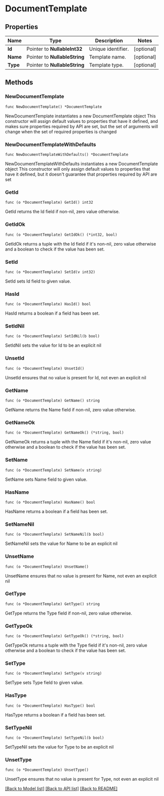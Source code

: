 # DocumentTemplate

## Properties

Name | Type | Description | Notes
------------ | ------------- | ------------- | -------------
**Id** | Pointer to **NullableInt32** | Unique identifier. | [optional] 
**Name** | Pointer to **NullableString** | Template name. | [optional] 
**Type** | Pointer to **NullableString** | Template type. | [optional] 

## Methods

### NewDocumentTemplate

`func NewDocumentTemplate() *DocumentTemplate`

NewDocumentTemplate instantiates a new DocumentTemplate object
This constructor will assign default values to properties that have it defined,
and makes sure properties required by API are set, but the set of arguments
will change when the set of required properties is changed

### NewDocumentTemplateWithDefaults

`func NewDocumentTemplateWithDefaults() *DocumentTemplate`

NewDocumentTemplateWithDefaults instantiates a new DocumentTemplate object
This constructor will only assign default values to properties that have it defined,
but it doesn't guarantee that properties required by API are set

### GetId

`func (o *DocumentTemplate) GetId() int32`

GetId returns the Id field if non-nil, zero value otherwise.

### GetIdOk

`func (o *DocumentTemplate) GetIdOk() (*int32, bool)`

GetIdOk returns a tuple with the Id field if it's non-nil, zero value otherwise
and a boolean to check if the value has been set.

### SetId

`func (o *DocumentTemplate) SetId(v int32)`

SetId sets Id field to given value.

### HasId

`func (o *DocumentTemplate) HasId() bool`

HasId returns a boolean if a field has been set.

### SetIdNil

`func (o *DocumentTemplate) SetIdNil(b bool)`

 SetIdNil sets the value for Id to be an explicit nil

### UnsetId
`func (o *DocumentTemplate) UnsetId()`

UnsetId ensures that no value is present for Id, not even an explicit nil
### GetName

`func (o *DocumentTemplate) GetName() string`

GetName returns the Name field if non-nil, zero value otherwise.

### GetNameOk

`func (o *DocumentTemplate) GetNameOk() (*string, bool)`

GetNameOk returns a tuple with the Name field if it's non-nil, zero value otherwise
and a boolean to check if the value has been set.

### SetName

`func (o *DocumentTemplate) SetName(v string)`

SetName sets Name field to given value.

### HasName

`func (o *DocumentTemplate) HasName() bool`

HasName returns a boolean if a field has been set.

### SetNameNil

`func (o *DocumentTemplate) SetNameNil(b bool)`

 SetNameNil sets the value for Name to be an explicit nil

### UnsetName
`func (o *DocumentTemplate) UnsetName()`

UnsetName ensures that no value is present for Name, not even an explicit nil
### GetType

`func (o *DocumentTemplate) GetType() string`

GetType returns the Type field if non-nil, zero value otherwise.

### GetTypeOk

`func (o *DocumentTemplate) GetTypeOk() (*string, bool)`

GetTypeOk returns a tuple with the Type field if it's non-nil, zero value otherwise
and a boolean to check if the value has been set.

### SetType

`func (o *DocumentTemplate) SetType(v string)`

SetType sets Type field to given value.

### HasType

`func (o *DocumentTemplate) HasType() bool`

HasType returns a boolean if a field has been set.

### SetTypeNil

`func (o *DocumentTemplate) SetTypeNil(b bool)`

 SetTypeNil sets the value for Type to be an explicit nil

### UnsetType
`func (o *DocumentTemplate) UnsetType()`

UnsetType ensures that no value is present for Type, not even an explicit nil

[[Back to Model list]](../README.md#documentation-for-models) [[Back to API list]](../README.md#documentation-for-api-endpoints) [[Back to README]](../README.md)


